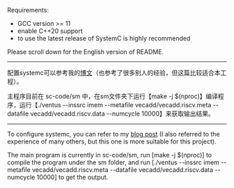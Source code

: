Requirements:

- GCC version >= 11  
- enable C++20 support
- to use the latest release of SystemC is highly recommended

Please scroll down for the English version of README.

---

配置systemc可以参考我的[博文](https://zhuanlan.zhihu.com/p/638360098)（也参考了很多别人的经验，但这篇比较适合本工程）。

主程序目前在 sc-code/sm 中，在sm文件夹下运行【make -j $(nproc)】编译程序，运行【./ventus --inssrc imem --metafile vecadd/vecadd.riscv.meta --datafile vecadd/vecadd.riscv.data --numcycle 10000】来获取输出结果。

---

To configure systemc, you can refer to my [blog post](https://zhuanlan.zhihu.com/p/638360098) (I also referred to the experience of many others, but this one is more suitable for this project).

The main program is currently in sc-code/sm, run [make -j $(nproc)] to compile the program under the sm folder, and run [./ventus --inssrc imem --metafile vecadd/vecadd.riscv.meta --datafile vecadd/vecadd.riscv.data --numcycle 10000] to get the output.
